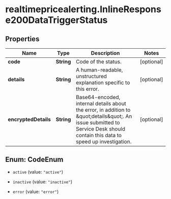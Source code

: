# realtimepricealerting.InlineResponse200DataTriggerStatus

## Properties

Name | Type | Description | Notes
------------ | ------------- | ------------- | -------------
**code** | **String** | Code of the status. | [optional] 
**details** | **String** | A human-readable, unstructured explanation specific to this error. | [optional] 
**encryptedDetails** | **String** | Base64-encoded, internal details about the error, in addition to \&quot;details\&quot;. An issue submitted to Service Desk should contain this data to speed up investigation. | [optional] 



## Enum: CodeEnum


* `active` (value: `"active"`)

* `inactive` (value: `"inactive"`)

* `error` (value: `"error"`)




